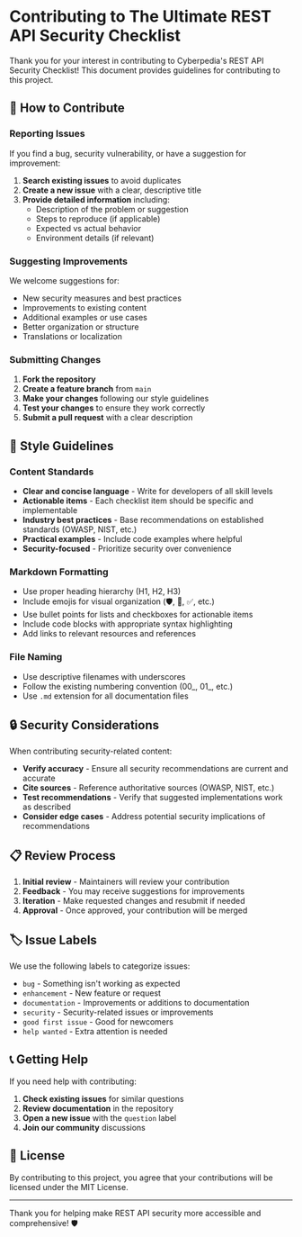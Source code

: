 # Contributing to The Ultimate REST API Security Checklist

Thank you for your interest in contributing to Cyberpedia's REST API Security Checklist! This document provides guidelines for contributing to this project.

## 🤝 How to Contribute

### Reporting Issues

If you find a bug, security vulnerability, or have a suggestion for improvement:

1. **Search existing issues** to avoid duplicates
2. **Create a new issue** with a clear, descriptive title
3. **Provide detailed information** including:
   - Description of the problem or suggestion
   - Steps to reproduce (if applicable)
   - Expected vs actual behavior
   - Environment details (if relevant)

### Suggesting Improvements

We welcome suggestions for:
- New security measures and best practices
- Improvements to existing content
- Additional examples or use cases
- Better organization or structure
- Translations or localization

### Submitting Changes

1. **Fork the repository**
2. **Create a feature branch** from `main`
3. **Make your changes** following our style guidelines
4. **Test your changes** to ensure they work correctly
5. **Submit a pull request** with a clear description

## 📝 Style Guidelines

### Content Standards

- **Clear and concise language** - Write for developers of all skill levels
- **Actionable items** - Each checklist item should be specific and implementable
- **Industry best practices** - Base recommendations on established standards (OWASP, NIST, etc.)
- **Practical examples** - Include code examples where helpful
- **Security-focused** - Prioritize security over convenience

### Markdown Formatting

- Use proper heading hierarchy (H1, H2, H3)
- Include emojis for visual organization (🛡️, 🔐, ✅, etc.)
- Use bullet points for lists and checkboxes for actionable items
- Include code blocks with appropriate syntax highlighting
- Add links to relevant resources and references

### File Naming

- Use descriptive filenames with underscores
- Follow the existing numbering convention (00_, 01_, etc.)
- Use `.md` extension for all documentation files

## 🔒 Security Considerations

When contributing security-related content:

- **Verify accuracy** - Ensure all security recommendations are current and accurate
- **Cite sources** - Reference authoritative sources (OWASP, NIST, etc.)
- **Test recommendations** - Verify that suggested implementations work as described
- **Consider edge cases** - Address potential security implications of recommendations

## 📋 Review Process

1. **Initial review** - Maintainers will review your contribution
2. **Feedback** - You may receive suggestions for improvements
3. **Iteration** - Make requested changes and resubmit if needed
4. **Approval** - Once approved, your contribution will be merged

## 🏷️ Issue Labels

We use the following labels to categorize issues:

- `bug` - Something isn't working as expected
- `enhancement` - New feature or request
- `documentation` - Improvements or additions to documentation
- `security` - Security-related issues or improvements
- `good first issue` - Good for newcomers
- `help wanted` - Extra attention is needed

## 📞 Getting Help

If you need help with contributing:

1. **Check existing issues** for similar questions
2. **Review documentation** in the repository
3. **Open a new issue** with the `question` label
4. **Join our community** discussions

## 📄 License

By contributing to this project, you agree that your contributions will be licensed under the MIT License.

---

Thank you for helping make REST API security more accessible and comprehensive! 🛡️ 